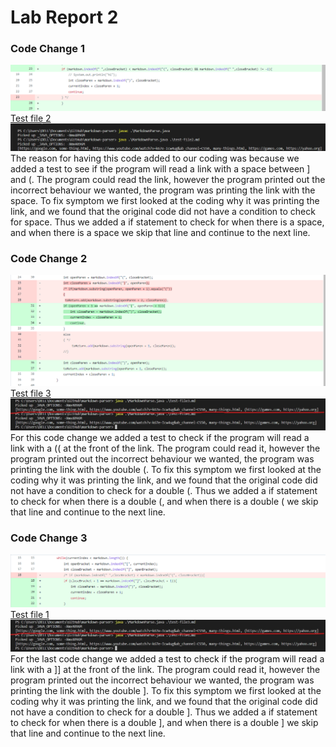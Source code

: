 # Lab Report 2
### Code Change 1
![Image](2-2.png)
[Test file 2](https://kevinzheng2222.github.io/cse15l-lab-reports/test-file3.md)
![Image](test-1.png)
The reason for having this code added to our coding was because we added a test to see if the program will read a link with a space between ] and (. The program could read the link, however the program printed out the incorrect behaviour we wanted, the program was printing the link with the space. To fix symptom we first looked at the coding why it was printing the link, and we found that the original code did not have a condition to check for space. Thus we added a if statement to check for when there is a space, and when there is a space we skip that line and continue to the next line.

### Code Change 2
![Image](3-2.png)
[Test file 3](https://kevinzheng2222.github.io/cse15l-lab-reports/test-file4.md)
![Image](test-2-3.jpg)
For this code change we added a test to check if the program will read a link with a (( at the front of the link. The program could read it, however the program printed out the incorrect behaviour we wanted, the program was printing the link with the double (. To fix this symptom we first looked at the coding why it was printing the link, and we found that the original code did not have a condition to check for a double (. Thus we added a if statement to check for when there is a double (, and when there is a double ( we skip that line and continue to the next line.

### Code Change 3
![Image](1-2.png)
[Test file 1](https://kevinzheng2222.github.io/cse15l-lab-reports/test-file2.md)
![Image](test-2-3.jpg)
For the last code change we added a test to check if the program will read a link with a ]] at the front of the link. The program could read it, however the program printed out the incorrect behaviour we wanted, the program was printing the link with the double ]. To fix this symptom we first looked at the coding why it was printing the link, and we found that the original code did not have a condition to check for a double ]. Thus we added a if statement to check for when there is a double ], and when there is a double ] we skip that line and continue to the next line.